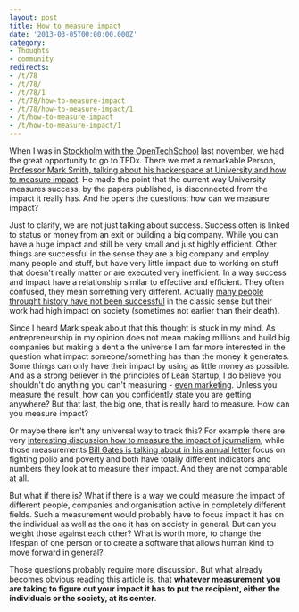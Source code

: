 ```yaml
---
layout: post
title: How to measure impact
date: '2013-03-05T00:00:00.000Z'
category:
- Thoughts
- community
redirects:
- /t/78
- /t/78/
- /t/78/1
- /t/78/how-to-measure-impact
- /t/78/how-to-measure-impact/1
- /t/how-to-measure-impact
- /t/how-to-measure-impact/1
---
```




When I was in [Stockholm with the OpenTechSchool](http://blog.opentechschool.org/2012/09/stockholm-calling.html) last november, we had the great opportunity to go to TEDx. There we met a remarkable Person, [Professor Mark Smith, talking about his hackerspace at University and how to measure impact](http://www.youtube.com/watch?v=BF56NEcmWDE). He made the point that the current way University measures success, by the papers published, is disconnected from the impact it really has. And he opens the questions: how can we measure impact?

Just to clarify, we are not just talking about success. Success often is linked to status or money from an exit or building a big company. While you can have a huge impact and still be very small and just highly efficient. Other things are successful in the sense they are a big company and employ many people and stuff, but have very little impact due to working on stuff that doesn't really matter or are executed very inefficient. In a way success and impact have a relationship similar to effective and efficient. They often confused, they mean something very different. Actually [many people throught history have not been successful](http://mentalfloss.com/article/28010/10-cultural-giants-who-died-coinless) in the classic sense but their work had high impact on society (sometimes not earlier than their death).

Since I heard Mark speak about that this thought is stuck in my mind. As entrepreneurship in my opinion does not mean making millions and build big companies but making a dent a the universe I am far more interested in the question what impact someone/something has than the money it generates. Some things can only have their impact by using as little money as possible. And as a strong believer in the principles of Lean Startup, I do believe you shouldn't do anything you can't measuring - [even marketing](/2012/05/23/dont-do-non-performance-marketing/). Unless you measure the result, how can you confidently state you are getting anywhere? But that last, the big one, that is really hard to measure. How can you measure impact?

Or maybe there isn't any universal way to track this? For example there are very [interesting discussion how to measure the impact of journalism](http://www.niemanlab.org/2012/08/metrics-metrics-everywhere-how-do-we-measure-the-impact-of-journalism/), while those measurements [Bill Gates is talking about in his annual letter](http://annualletter.gatesfoundation.org/) focus on fighting polio and poverty and both have totally different indicators and numbers they look at to measure their impact. And they are not comparable at all. 

But what if there is? What if there is a way we could measure the impact of different people, companies and organisation active in completely different fields. Such a measurement would probably have to focus impact it has on the individual as well as the one it has on society in general. But can you weight those against each other? What is worth more, to change the lifespan of one person or to create a software that allows human kind to move forward in general?

Those questions probably require more discussion. But what already becomes obvious reading this article is, that **whatever measurement you are taking to figure out your impact it has to put the recipient, either the individuals or the society, at its center**.
